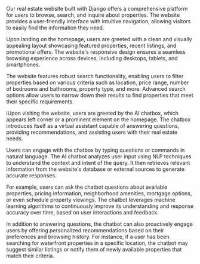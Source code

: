 Our real estate website built with Django offers a comprehensive platform for users to browse, search, and inquire about properties. The website provides a user-friendly interface with intuitive navigation, allowing visitors to easily find the information they need.

Upon landing on the homepage, users are greeted with a clean and visually appealing layout showcasing featured properties, recent listings, and promotional offers. The website's responsive design ensures a seamless browsing experience across devices, including desktops, tablets, and smartphones.

The website features robust search functionality, enabling users to filter properties based on various criteria such as location, price range, number of bedrooms and bathrooms, property type, and more. Advanced search options allow users to narrow down their results to find properties that meet their specific requirements.

iUpon visiting the website, users are greeted by the AI chatbox, which appears left corner or a prominent element on the homepage. The chatbox introduces itself as a virtual assistant capable of answering questions, providing recommendations, and assisting users with their real estate needs.

Users can engage with the chatbox by typing questions or commands in natural language. The AI chatbot analyzes user input using NLP techniques to understand the context and intent of the query. It then retrieves relevant information from the website's database or external sources to generate accurate responses.

For example, users can ask the chatbot questions about available properties, pricing information, neighborhood amenities, mortgage options, or even schedule property viewings. The chatbot leverages machine learning algorithms to continuously improve its understanding and response accuracy over time, based on user interactions and feedback.

In addition to answering questions, the chatbot can also proactively engage users by offering personalized recommendations based on their preferences and browsing history. For instance, if a user has been searching for waterfront properties in a specific location, the chatbot may suggest similar listings or notify them of newly available properties that match their criteria.

